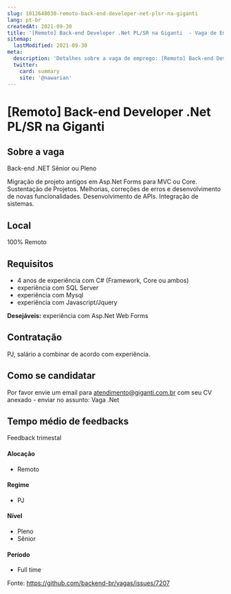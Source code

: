 ```yaml
---
slug: 1012648030-remoto-back-end-developer-net-plsr-na-giganti
lang: pt-br
createdAt: 2021-09-30
title: '[Remoto] Back-end Developer .Net PL/SR na Giganti  - Vaga de Emprego'
sitemap:
  lastModified: 2021-09-30
meta:
  description: 'Detalhes sobre a vaga de emprego: [Remoto] Back-end Developer .Net PL/SR na Giganti '
  twitter:
    card: summary
    site: '@nawarian'
---
```


# [Remoto] Back-end Developer .Net PL/SR na Giganti 

## Sobre a vaga
Back-end .NET Sênior ou Pleno

Migração de projeto antigos em Asp.Net Forms para MVC ou Core.
Sustentação de Projetos.
Melhorias, correções de erros e desenvolvimento de novas funcionalidades.
Desenvolvimento de APIs.
Integração de sistemas.

## Local
100% Remoto

## Requisitos
- 4 anos de experiência com C# (Framework, Core ou ambos)
- experiência com SQL Server
- experiência com Mysql
- experiência com Javascript/Jquery

**Desejáveis:**
experiência com Asp.Net Web Forms


## Contratação
PJ, salário a combinar de acordo com experiência.

## Como se candidatar
Por favor envie um email para atendimento@giganti.com.br com seu CV anexado - enviar no assunto: Vaga .Net

## Tempo médio de feedbacks
Feedback trimestal

#### Alocação
- Remoto


#### Regime
- PJ

#### Nível
- Pleno
- Sênior

#### Período
- Full time


Fonte: https://github.com/backend-br/vagas/issues/7207